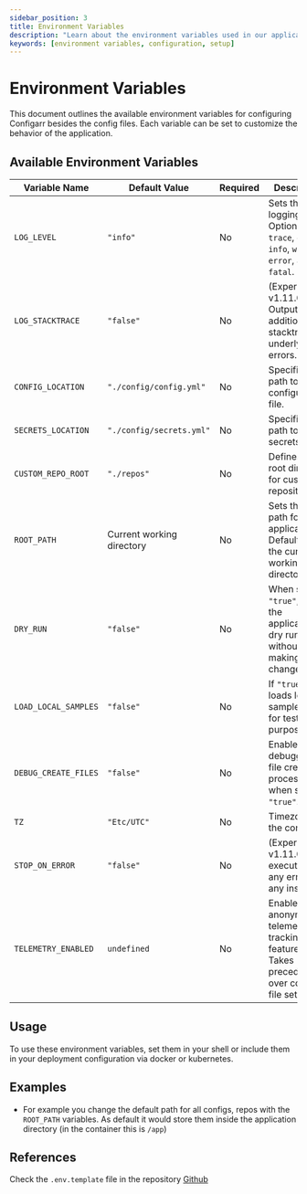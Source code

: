 ```yaml
---
sidebar_position: 3
title: Environment Variables
description: "Learn about the environment variables used in our application configuration."
keywords: [environment variables, configuration, setup]
---
```


# Environment Variables

This document outlines the available environment variables for configuring Configarr besides the config files.
Each variable can be set to customize the behavior of the application.

## Available Environment Variables

| Variable Name        | Default Value             | Required | Description                                                                                       |
| -------------------- | ------------------------- | -------- | ------------------------------------------------------------------------------------------------- |
| `LOG_LEVEL`          | `"info"`                  | No       | Sets the logging level. Options are `trace`, `debug`, `info`, `warn`, `error`, and `fatal`.       |
| `LOG_STACKTRACE`     | `"false"`                 | No       | (Experimental, v1.11.0) Outputs additionally stacktraces of underlying errors.                    |
| `CONFIG_LOCATION`    | `"./config/config.yml"`   | No       | Specifies the path to the configuration file.                                                     |
| `SECRETS_LOCATION`   | `"./config/secrets.yml"`  | No       | Specifies the path to the secrets file.                                                           |
| `CUSTOM_REPO_ROOT`   | `"./repos"`               | No       | Defines the root directory for custom repositories.                                               |
| `ROOT_PATH`          | Current working directory | No       | Sets the root path for the application. Defaults to the current working directory.                |
| `DRY_RUN`            | `"false"`                 | No       | When set to `"true"`, runs the application in dry run mode without making changes.                |
| `LOAD_LOCAL_SAMPLES` | `"false"`                 | No       | If `"true"`, loads local sample data for testing purposes.                                        |
| `DEBUG_CREATE_FILES` | `"false"`                 | No       | Enables debugging for file creation processes when set to `"true"`.                               |
| `TZ`                 | `"Etc/UTC"`               | No       | Timezone for the container.                                                                       |
| `STOP_ON_ERROR`      | `"false"`                 | No       | (Experimental, v1.11.0) Stop execution on any error on any instance.                              |
| `TELEMETRY_ENABLED`  | `undefined`               | No       | Enables anonymous telemetry tracking of feature usage. Takes precedence over config file setting. |

## Usage

To use these environment variables, set them in your shell or include them in your deployment configuration via docker or kubernetes.

## Examples

- For example you change the default path for all configs, repos with the `ROOT_PATH` variables.
  As default it would store them inside the application directory (in the container this is `/app`)

## References

Check the `.env.template` file in the repository [Github](https://github.com/raydak-labs/configarr/blob/main/.env.template)
